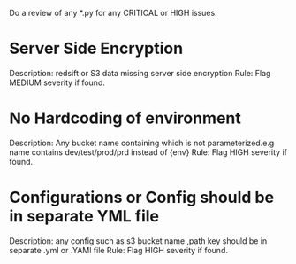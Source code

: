 Do a review of any  *.py for any CRITICAL or HIGH issues.


# Server Side Encryption
Description: redsift or S3 data missing server side encryption
Rule: Flag MEDIUM severity if found.


# No Hardcoding of environment
Description: Any bucket name containing which is not parameterized.e.g name contains dev/test/prod/prd instead of {env}
Rule: Flag HIGH severity if found.

# Configurations or Config should be in separate YML file
Description: any config such as s3 bucket name ,path key should be in separate .yml or .YAMl file
Rule: Flag HIGH severity if found.

